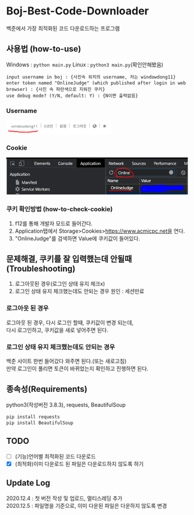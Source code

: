 # Boj-Best-Code-Downloader

백준에서 가장 최적화된 코드 다운로드하는 프로그램

## 사용법 (how-to-use)

Windows : ```python main.py```
Linux : ```python3 main.py```(확인안해봤음)

```
input username in boj : {사진속 위치의 username, 저는 windowdong11}
enter token named "OnlineJudge" (which published after login in web browser) : {사진 속 파란색으로 지워진 쿠키}
use debug mode? (Y/N, default: Y) : {N이면 출력없음}
```

### Username

![username](/images/username.PNG)  

### Cookie

![cookie](/images/cookie.PNG)  

### 쿠키 확인방법 (how-to-check-cookie)

1. f12를 통해 개발자 모드로 들어간다.
2. Application탭에서 Storage>Cookies>https://www.acmicpc.net을 연다.
3. "OnlineJudge"를 검색하면 Value에 쿠키값이 들어있다.

## 문제해결, 쿠키를 잘 입력했는데 안될때 (Troubleshooting)

1. 로그아웃된 경우(로그인 상태 유지 체크x)
2. 로그인 상태 유지 체크했는데도 안되는 경우
원인 : 세션만료

### 로그아웃 된 경우

로그아웃 된 경우, 다시 로그인 할때, 쿠키값이 변경 되는데,  
다시 로그인하고, 쿠키값을 새로 넣어주면 된다.

### 로그인 상태 유지 체크했는데도 안되는 경우

백준 사이트 한번 들어갔다 와주면 된다.(또는 새로고침)  
만약 로그인이 풀리면 토큰이 바뀌었는지 확인하고 진행하면 된다.

## 종속성(Requirements)

python3(작성버전 3.8.3), requests, BeautifulSoup

```
pip install requests
pip install BeautifulSoup
```

## TODO

- [ ] (기능)언어별 최적화된 코드 다운로드  
- [x] (최적화)이미 다운로드 된 파일은 다운로드하지 않도록 하기  

## Update Log

2020.12.4 : 첫 버전 작성 및 업로드, 멀티스레딩 추가  
2020.12.5 : 파일명을 기준으로, 이미 다운된 파일은 다운하지 않도록 변경
